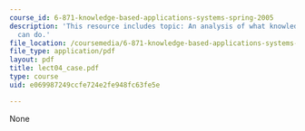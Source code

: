 ```yaml
---
course_id: 6-871-knowledge-based-applications-systems-spring-2005
description: 'This resource includes topic: An analysis of what knowledge based systems
  can do.'
file_location: /coursemedia/6-871-knowledge-based-applications-systems-spring-2005/e069987249ccfe724e2fe948fc63fe5e_lect04_case.pdf
file_type: application/pdf
layout: pdf
title: lect04_case.pdf
type: course
uid: e069987249ccfe724e2fe948fc63fe5e

---
```

None